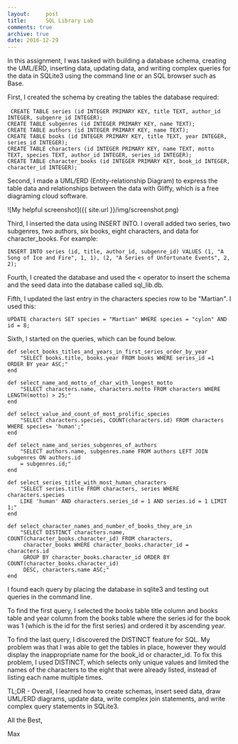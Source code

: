 ```yaml
---
layout:     post
title:      SQL Library Lab
comments: true
archive: true
date: 2016-12-29
---
```


In this assignment, I was tasked with building a database schema, creating the UML/ERD, inserting data, updating data, and writing complex queries for the data in SQLite3 using the command line or an SQL browser such as Base. 

First, I created the schema by creating the tables the database required: <br><br>
``` CREATE TABLE series (id INTEGER PRIMARY KEY, title TEXT, author_id INTEGER, subgenre_id INTEGER);```<br>
```CREATE TABLE subgenres (id INTEGER PRIMARY KEY, name TEXT);```<br>
```CREATE TABLE authors (id INTEGER PRIMARY KEY, name TEXT);```<br>
```CREATE TABLE books (id INTEGER PRIMARY KEY, title TEXT, year INTEGER, series_id INTEGER);```<br>
```CREATE TABLE characters (id INTEGER PRIMARY KEY, name TEXT, motto TEXT, species TEXT, author_id INTEGER, series_id INTEGER);```<br>
``` CREATE TABLE character_books (id INTEGER PRIMARY KEY, book_id INTEGER, character_id INTEGER); ```<br>

Second, I made a UML/ERD (Entity-relationship Diagram) to express the table data and relationships between the data with Gliffy, which is a free diagraming cloud software. 

![My helpful screenshot]({{ site.url }}/img/screenshot.png)	

Third, I inserted the data using INSERT INTO. I overall added two series, two subgenres, two authors, six books, eight characters, and data for character_books. For example: 

``` INSERT INTO series (id, title, author_id, subgenre_id) VALUES (1, "A Song of Ice and Fire", 1, 1), (2, "A Series of Unfortunate Events", 2, 2); ```

Fourth, I created the database and used the < operator to insert the schema and the seed data into the database called sql_lib.db. 

Fifth, I updated the last entry in the characters species row to be "Martian". I used this: 

```UPDATE characters SET species = "Martian" WHERE species = "cylon" AND id = 8;```

Sixth, I started on the queries, which can be found below. 

```
def select_books_titles_and_years_in_first_series_order_by_year
	"SELECT books.title, books.year FROM books WHERE series_id =1 ORDER BY year ASC;"
end

def select_name_and_motto_of_char_with_longest_motto
	"SELECT characters.name, characters.motto FROM characters WHERE LENGTH(motto) > 25;"
end

def select_value_and_count_of_most_prolific_species
	"SELECT characters.species, COUNT(characters.id) FROM characters WHERE species= 'human';"
end

def select_name_and_series_subgenres_of_authors
	"SELECT authors.name, subgenres.name FROM authors LEFT JOIN subgenres ON authors.id 
	= subgenres.id;"
end

def select_series_title_with_most_human_characters
	"SELECT series.title FROM characters, series WHERE characters.species 
	LIKE 'human' AND characters.series_id = 1 AND series.id = 1 LIMIT 1;"
end

def select_character_names_and_number_of_books_they_are_in
	"SELECT DISTINCT characters.name, COUNT(character_books.character_id) FROM characters,
	 character_books WHERE character_books.character_id = characters.id 
	 GROUP BY character_books.character_id ORDER BY COUNT(character_books.character_id) 
	 DESC, characters.name ASC;"
end
```

I found each query by placing the database in sqlite3 and testing out queries in the command line. 

To find the first query, I selected the books table title column and books table and year column from the books table where the series id for the book was 1 (which is the id for the first series) and ordered it by ascending year. 

To find the last query, I discovered the DISTINCT feature for SQL. My problem was that I was able to get the tables in place, however they would display the inappropriate name for the book_id or character_id. To fix this problem, I used DISTINCT, which selects only unique values and limited the names of the characters to the eight that were already listed, instead of listing each name multiple times. 

TL;DR - Overall, I learned how to create schemas, insert seed data, draw UML/ERD diagrams, update data, write complex join statements, and write complex query statements in SQLite3. 

All the Best,

Max
